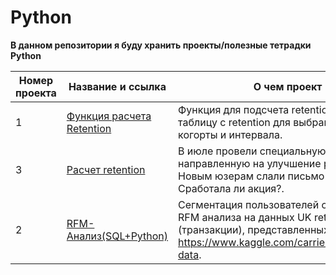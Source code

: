 # Python

**В данном репозитории я буду хранить проекты/полезные тетрадки Python**

Номер проекта | Название и ссылка | О чем проект | Используемые библиотеки |
--- | --- | --- | --- |
1 | [Функция расчета Retention](https://github.com/AlexandrBelokon/Python/blob/main/def_retention.ipynb "Функция расчета Retention (дневной/недельный/месячный)") | Функция для подсчета retention возвращает таблицу с retention для выбраного типа когорты и интервала. |`pandas, numpy`|
3 | [Расчет retention](https://github.com/AlexandrBelokon/Python/blob/main/retention_data.ipynb "Retention") | В июле провели специальную акцию, направленную на улучшение ретеншена. Новым юзерам слали письмо с купоном. Сработала ли акция?. | `sqlite3, pandas, numpy, seaborn`|
2 | [RFM-Анализ(SQL+Python)](https://nbviewer.org/github/AlexandrBelokon/Python/blob/main/rfm_score.ipynb "RFM-Анализ(SQL+Python)") | Сегментация пользователей с помощью RFM анализа на данных UK retailer 2011 (транзакции), представленных  https://www.kaggle.com/carrie1/ecommerce-data. | `sqlite3, pandas, numpy, matplotlib, seaborn`|
